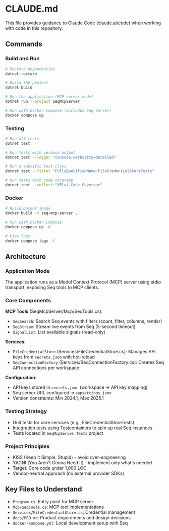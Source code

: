 # CLAUDE.md

This file provides guidance to Claude Code (claude.ai/code) when working with code in this repository.

## Commands

### Build and Run
```bash
# Restore dependencies
dotnet restore

# Build the project
dotnet build

# Run the application (MCP server mode)
dotnet run --project SeqMcpServer

# Run with Docker Compose (includes Seq server)
docker compose up
```

### Testing
```bash
# Run all tests
dotnet test

# Run tests with verbose output
dotnet test --logger "console;verbosity=detailed"

# Run a specific test class
dotnet test --filter "FullyQualifiedName~FileCredentialStoreTests"

# Run tests with code coverage
dotnet test --collect:"XPlat Code Coverage"
```

### Docker
```bash
# Build Docker image
docker build -t seq-mcp-server .

# Run with Docker Compose
docker compose up -d

# View logs
docker compose logs -f
```

## Architecture

### Application Mode
The application runs as a Model Context Protocol (MCP) server using stdio transport, exposing Seq tools to MCP clients.

### Core Components

**MCP Tools** (SeqMcpServer/Mcp/SeqTools.cs):
- `SeqSearch`: Search Seq events with filters (count, filter, columns, render)
- `SeqStream`: Stream live events from Seq (5-second timeout)
- `SignalList`: List available signals (read-only)

**Services**:
- `FileCredentialStore` (Services/FileCredentialStore.cs): Manages API keys from `secrets.json` with hot-reload
- `SeqConnectionFactory` (Services/SeqConnectionFactory.cs): Creates Seq API connections per workspace

**Configuration**:
- API keys stored in `secrets.json` (workspace → API key mapping)
- Seq server URL configured in `appsettings.json`
- Version constraints: Min 2024.1, Max 2025.1

### Testing Strategy
- Unit tests for core services (e.g., FileCredentialStoreTests)
- Integration tests using Testcontainers to spin up real Seq instances
- Tests located in `SeqMcpServer.Tests` project

### Project Principles
- KISS (Keep It Simple, Stupid) - avoid over-engineering
- YAGNI (You Aren't Gonna Need It) - implement only what's needed
- Target: Core code under 1,000 LOC
- Vendor-neutral approach (no external provider SDKs)

## Key Files to Understand
- `Program.cs`: Entry point for MCP server
- `Mcp/SeqTools.cs`: MCP tool implementations
- `Services/FileCredentialStore.cs`: Credential management
- `docs/PRD.md`: Product requirements and design decisions
- `docker-compose.yml`: Local development setup with Seq